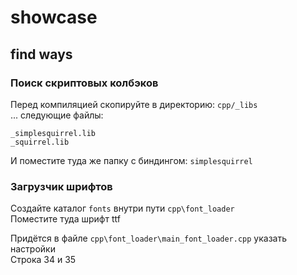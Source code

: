 # showcase

## find ways

### Поиск скриптовых колбэков

Перед компиляцией скопируйте в директорию: ``cpp/_libs``
<br>... следующие файлы:
```
_simplesquirrel.lib
_squirrel.lib
```

И поместите туда же папку с биндингом: ``simplesquirrel``

### Загрузчик шрифтов

Создайте каталог `fonts` внутри пути `cpp\font_loader`
<br>Поместите туда шрифт ttf

Придётся в файле `cpp\font_loader\main_font_loader.cpp` указать настройки
<br>Строка 34 и 35